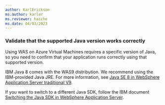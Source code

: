 ```yaml
---
author: KarlErickson
ms.author: karler
ms.reviewer: haiche
ms.date: 04/03/2023
---
```


### Validate that the supported Java version works correctly

Using WAS on Azure Virtual Machines requires a specific version of Java, so you need to confirm that your application runs correctly using that supported version.

IBM Java 8 comes with the WAS9 distribution. We recommend using the IBM-provided Java JRE. For more information, see [Java SE 8 in WebSphere Application Server traditional V9](https://www.ibm.com/docs/en/was/9.0.5?topic=waso-java-se-8-in-websphere-application-server-traditional-v9).

If you want to switch to a different Java SDK, follow the IBM document [Switching the Java SDK in WebSphere Application Server](https://www.ibm.com/docs/en/wsr-and-r/8.5.6?topic=installing-switching-java-sdk-in-websphere-application-server).
